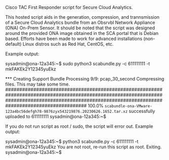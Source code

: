 Cisco TAC First Responder script for Secure Cloud Analytics.

This hosted script aids in the generation, compression, and trannsmission of a Secure Cloud Analytics bundle from an Obsrvbl Network Appliance (ONA) On-Prem Sensor. 
It should be noted that the script was designed around the provided ONA image obtained in the SCA portal that is Debian based. 
Efforts have been made to work for advanced installations (non-default) Linux distros such as Red Hat, CentOS, etc. 

Example output:

sysadmin@ona-12a345:~$ sudo python3 scabundle.py -c 611111111 -t mkFAKEk2Y12345yuEkz

*** Creating Support Bundle
Processing 9/9: pcap_30_second
Compressing files. This may take some time.
##################################################################################################################################################################################################### 100.0%
`scabundle-ona-VMware-123a4bc56defgh78-9876zyx543219876.20230626.1652.tar.xz` successfully uploaded to 611111111
sysadmin@ona-12a345:~$

If you do not run script as root / sudo, the script will error out. 
Example output: 

sysadmin@ona-12a345:~$ python3 scabundle.py -c 611111111 -t mkFAKEk2Y12345yuEkz
You are not root, re-run this script as root. Exiting.
sysadmin@ona-12a345:~$ 
